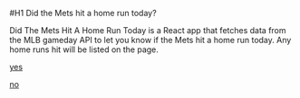 #H1 Did the Mets hit a home run today?

Did The Mets Hit A Home Run Today is a React app that fetches data from the MLB gameday API to let
you know if the Mets hit a home run today. Any home runs hit will be listed on the page.

[yes](https://puu.sh/vyod6/e36637f38d.png)

[no](https://puu.sh/vyTvG/0ddfa26714.png)
